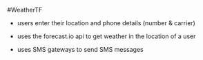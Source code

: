 #WeatherTF

- users enter their location and phone details (number & carrier)

- uses the forecast.io api to get weather in the location of a user

- uses SMS gateways to send SMS messages


